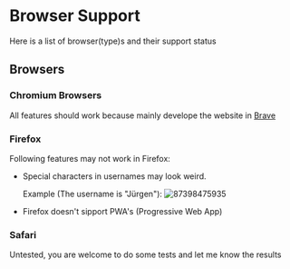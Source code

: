 # Browser Support

Here is a list of browser(type)s and their support status

## Browsers

### Chromium Browsers

All features should work because mainly develope the website in [Brave](https://brave.com/)



### Firefox

Following features may not work in Firefox:

- Special characters in usernames may look weird. 
  
  Example (The username is "Jürgen"):
  ![87398475935](https://user-images.githubusercontent.com/55847228/169602420-6629fd2e-9ef0-4127-9f39-3bfb137fc98a.PNG)

- Firefox doesn't sipport PWA's (Progressive Web App)



### Safari

Untested, you are welcome to do some tests and let me know the results


